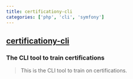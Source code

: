 ```yaml
---
title: certificationy-cli
categories: ['php', 'cli', 'symfony']
---
```

## [certificationy-cli](https://github.com/certificationy/certificationy-cli)

### The CLI tool to train certifications


> This is the CLI tool to train on certifications.

